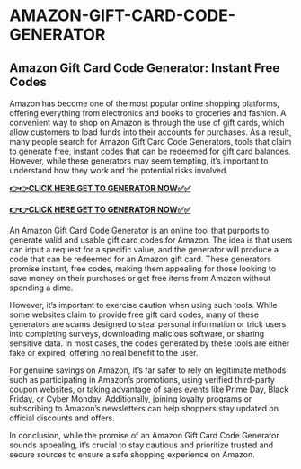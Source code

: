 # AMAZON-GIFT-CARD-CODE-GENERATOR

## Amazon Gift Card Code Generator: Instant Free Codes

Amazon has become one of the most popular online shopping platforms, offering everything from electronics and books to groceries and fashion. A convenient way to shop on Amazon is through the use of gift cards, which allow customers to load funds into their accounts for purchases. As a result, many people search for Amazon Gift Card Code Generators, tools that claim to generate free, instant codes that can be redeemed for gift card balances. However, while these generators may seem tempting, it’s important to understand how they work and the potential risks involved.

[**👉👉CLICK HERE GET TO GENERATOR NOW✅✅**](https://raj-review.com/amuzunxyzq)

[**👉👉CLICK HERE GET TO GENERATOR NOW✅✅**](https://raj-review.com/amuzunxyzq)

An Amazon Gift Card Code Generator is an online tool that purports to generate valid and usable gift card codes for Amazon. The idea is that users can input a request for a specific value, and the generator will produce a code that can be redeemed for an Amazon gift card. These generators promise instant, free codes, making them appealing for those looking to save money on their purchases or get free items from Amazon without spending a dime.

However, it’s important to exercise caution when using such tools. While some websites claim to provide free gift card codes, many of these generators are scams designed to steal personal information or trick users into completing surveys, downloading malicious software, or sharing sensitive data. In most cases, the codes generated by these tools are either fake or expired, offering no real benefit to the user.

For genuine savings on Amazon, it’s far safer to rely on legitimate methods such as participating in Amazon’s promotions, using verified third-party coupon websites, or taking advantage of sales events like Prime Day, Black Friday, or Cyber Monday. Additionally, joining loyalty programs or subscribing to Amazon’s newsletters can help shoppers stay updated on official discounts and offers.

In conclusion, while the promise of an Amazon Gift Card Code Generator sounds appealing, it’s crucial to stay cautious and prioritize trusted and secure sources to ensure a safe shopping experience on Amazon.
